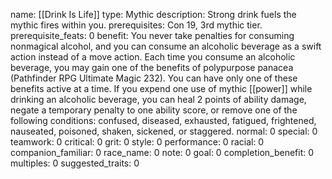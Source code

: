 name: [[Drink Is Life]]
type: Mythic
description: Strong drink fuels the mythic fires within you.
prerequisites: Con 19, 3rd mythic tier.
prerequisite_feats: 0
benefit: You never take penalties for consuming nonmagical alcohol, and you can consume an alcoholic beverage as a swift action instead of a move action. Each time you consume an alcoholic beverage, you may gain one of the benefits of polypurpose panacea (Pathfinder RPG Ultimate Magic 232). You can have only one of these benefits active at a time. If you expend one use of mythic [[power]] while drinking an alcoholic beverage, you can heal 2 points of ability damage, negate a temporary penalty to one ability score, or remove one of the following conditions: confused, diseased, exhausted, fatigued, frightened, nauseated, poisoned, shaken, sickened, or staggered.
normal: 0
special: 0
teamwork: 0
critical: 0
grit: 0
style: 0
performance: 0
racial: 0
companion_familiar: 0
race_name: 0
note: 0
goal: 0
completion_benefit: 0
multiples: 0
suggested_traits: 0
